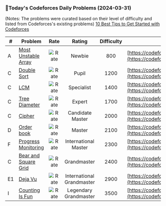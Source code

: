 ### 🌟Today's Codeforces Daily Problems (2024-03-31)
(Notes: The problems were curated based on their level of difficulty and listed from Codeforces's existing problems)
[10 Best Tips to Get Started with Codeforces](https://github.com/ika9810/Codeforces-Daily-Problems/blob/main/10%20Best%20Tips%20to%20Get%20Started%20with%20Codeforces.md)

| # | Problem | Rate| Rating | Difficulty | Contest |
|---| ----- | :--------: | :----------: | :----------: | ---------- |
|A|[Most Unstable Array](https://codeforces.com/contest/1353/problem/A)|![Rate](https://img.shields.io/badge/Newbie-800-lightgrey)|Newbie|800|[https://codeforces.com/contest/1353](https://codeforces.com/contest/1353)|
|C|[Double Sort](https://codeforces.com/contest/1681/problem/C)|![Rate](https://img.shields.io/badge/Pupil-1200-brightgreen)|Pupil|1200|[https://codeforces.com/contest/1681](https://codeforces.com/contest/1681)|
|C|[LCM](https://codeforces.com/contest/188/problem/C)|![Rate](https://img.shields.io/badge/Specialist-1400-9cf)|Specialist|1400|[https://codeforces.com/contest/188](https://codeforces.com/contest/188)|
|C|[Tree Diameter](https://codeforces.com/contest/1146/problem/C)|![Rate](https://img.shields.io/badge/Expert-1700-blue)|Expert|1700|[https://codeforces.com/contest/1146](https://codeforces.com/contest/1146)|
|C|[Cipher](https://codeforces.com/contest/156/problem/C)|![Rate](https://img.shields.io/badge/Candidate%20Master-2000-blueviolet)|Candidate Master|2000|[https://codeforces.com/contest/156](https://codeforces.com/contest/156)|
|D|[Order book](https://codeforces.com/contest/1028/problem/D)|![Rate](https://img.shields.io/badge/Master-2100-orange)|Master|2100|[https://codeforces.com/contest/1028](https://codeforces.com/contest/1028)|
|F|[Progress Monitoring](https://codeforces.com/contest/509/problem/F)|![Rate](https://img.shields.io/badge/International%20Master-2300-orange)|International Master|2300|[https://codeforces.com/contest/509](https://codeforces.com/contest/509)|
|C|[Bear and Square Grid](https://codeforces.com/contest/679/problem/C)|![Rate](https://img.shields.io/badge/Grandmaster-2400-red)|Grandmaster|2400|[https://codeforces.com/contest/679](https://codeforces.com/contest/679)|
|E1|[Deja Vu](https://codeforces.com/contest/331/problem/E1)|![Rate](https://img.shields.io/badge/International%20Grandmaster-2900-red)|International Grandmaster|2900|[https://codeforces.com/contest/331](https://codeforces.com/contest/331)|
|I|[Counting Is Fun](https://codeforces.com/contest/1930/problem/I)|![Rate](https://img.shields.io/badge/Legendary%20Grandmaster-3500-red)|Legendary Grandmaster|3500|[https://codeforces.com/contest/1930](https://codeforces.com/contest/1930)|
